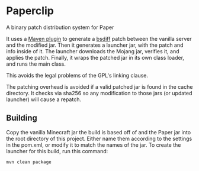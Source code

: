 Paperclip
=========
A binary patch distribution system for Paper

It uses a [Maven plugin](https://github.com/PaperMC/PaperclipMavenPlugin) to generate a [bsdiff](http://www.daemonology.net/bsdiff/) patch between 
the vanilla server and the modified jar.
Then it generates a launcher jar, with the patch and info inside of it.
The launcher downloads the Mojang jar, verifies it, and applies the patch.
Finally, it wraps the patched jar in its own class loader, and runs the main class.

This avoids the legal problems of the GPL's linking clause.

The patching overhead is avoided if a valid patched jar is found in the cache directory.
It checks via sha256 so any modification to those jars (or updated launcher) will cause a repatch.

Building
--------

Copy the vanilla Minecraft jar the build is based off of and the Paper jar into the root directory of this project.
Either name them according to the settings in the pom.xml, or modify it to match the names of the jar.
To create the launcher for this build, run this command:

`mvn clean package`
